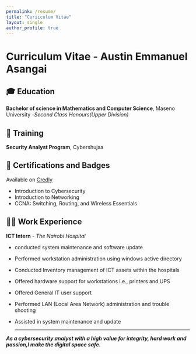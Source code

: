 ```yaml
---
permalink: /resume/
title: "Curiiculum Vitae"
layout: single
author_profile: true
---
```

# Curriculum Vitae - Austin Emmanuel Asangai
##  🎓 Education
**Bachelor of science in Mathematics and Computer Science**, Maseno University -*Second Class Honours(Upper Division)*
## 📘 Training
**Security Analyst Program**, Cybershujaa
## 📜 Certifications and Badges
Available on [Credly](https://www.credly.com/users/austin-asang-ai)
- Introduction to Cybersecurity
- Introduction to Networking
- CCNA: Switching, Routing, and Wireless Essentials
## 👨‍💻 Work Experience
**ICT Intern** - *The Nairobi Hospital*
- conducted system maintenance and software update
- Performed workstation administration using windows active directory
- Conducted Inventory management of ICT assets within the hospitals
- Offered hardware support for workstations i.e., printers and UPS
- Offered General IT user support
- Performed LAN (Local Area Network) administration and trouble shooting
- Assisted in system maintenance and update
  
  ---
**_As a cybersecurity analyst with a high value for integrity, hard work and passion,I make the digital space safe._**
  
  
